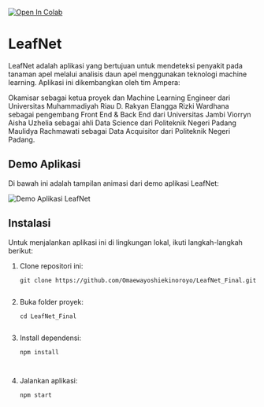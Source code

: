[![Open In Colab](https://colab.research.google.com/assets/colab-badge.svg)](https://colab.research.google.com/drive/1R6y94sJqalw0AmQUV_D1DJl9VapXvZQq?usp=sharing)

# LeafNet

LeafNet adalah aplikasi yang bertujuan untuk mendeteksi penyakit pada tanaman apel melalui analisis daun apel menggunakan teknologi machine learning. Aplikasi ini dikembangkan oleh tim Ampera: 

Okamisar sebagai ketua proyek dan Machine Learning Engineer dari Universitas Muhammadiyah Riau
D. Rakyan Elangga Rizki Wardhana sebagai pengembang Front End & Back End dari Universitas Jambi 
Viorryn Aisha Uzhelia sebagai ahli Data Science dari Politeknik Negeri Padang
Maulidya Rachmawati sebagai Data Acquisitor dari Politeknik Negeri Padang.

## Demo Aplikasi

Di bawah ini adalah tampilan animasi dari demo aplikasi LeafNet:

![Demo Aplikasi LeafNet](https://github.com/Omaewayoshiekinoroyo/LeafNet_Final/raw/main/Demo%20Aplikasi%20LeafNet.gif)

## Instalasi

Untuk menjalankan aplikasi ini di lingkungan lokal, ikuti langkah-langkah berikut:

1. Clone repositori ini:

   ```shell
   git clone https://github.com/Omaewayoshiekinoroyo/LeafNet_Final.git


2. Buka folder proyek:
   ```shell
   cd LeafNet_Final


3. Install dependensi:

   ```shell
   npm install



4. Jalankan aplikasi:

   ```shell
   npm start
